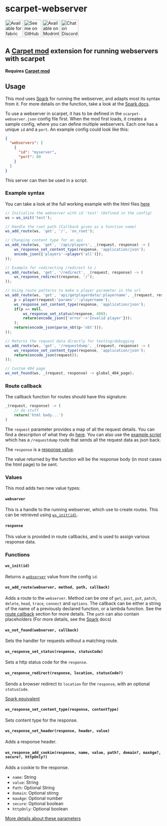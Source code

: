 # scarpet-webserver

[<img alt="Available for fabric" height="56" src="https://cdn.jsdelivr.net/npm/@intergrav/devins-badges@2.8.0/assets/cozy/supported/fabric_vector.svg">](https://fabricmc.net/)
[<img alt="See me on GitHub" height="56" src="https://cdn.jsdelivr.net/npm/@intergrav/devins-badges@2.8.0/assets/cozy/social/github-singular_vector.svg">](https://github.com/replaceitem)
[<img alt="Available on Modrinth" height="56" src="https://cdn.jsdelivr.net/npm/@intergrav/devins-badges@2.8.0/assets/cozy/available/modrinth_vector.svg">](https://modrinth.com/mod/scarpet-webserver)
[<img alt="Chat on Discord" height="56" src="https://cdn.jsdelivr.net/npm/@intergrav/devins-badges@2.8.0/assets/cozy/social/discord-singular_vector.svg">](https://discord.gg/etTDQAVSgt)

## A [Carpet mod](https://modrinth.com/mod/carpet) extension for running webservers with scarpet

**Requires [Carpet mod](https://modrinth.com/mod/carpet)**

## Usage

This mod uses [Spark](https://sparkjava.com/) for running the webserver, and adapts most its syntax from it.
For more details on the function, take a look at the [Spark docs](https://sparkjava.com/documentation).

To use a webserver in scarpet, it has to be defined in the `scarpet-webserver.json` config file first.
When the mod first loads, it creates a sample config, where you can define multiple webservers. Each one has a unique `id` and a `port`.
An example config could look like this:

```json
{
  "webservers": [
    {
      "id": "myserver",
      "port": 80
    }
  ]
}
```

This server can then be used in a script.

### Example syntax

You can take a look at the full working example with the html files [here](https://github.com/replaceitem/scarpet-webserver/tree/master/examples)

```js
// Initialize the webserver with id 'test' (Defined in the config)
ws = ws_init('test');

// Handle the root path (Callback given as a function name)
ws_add_route(ws, 'get', '/', 'on_root');

// Changing content type for an api 
ws_add_route(ws, 'get', '/api/players', _(request, response) -> (
    ws_response_set_content_type(response, 'application/json');
    encode_json({'players'->player('all')});
));

// Example for redirecting /redirect to /
ws_add_route(ws, 'get', '/redirect', _(request, response) -> (
    ws_response_redirect(response, '/');
));

// Using route patterns to make a player parameter in the url
ws_add_route(ws, 'get', 'api/getplayerdata/:playername', _(request, response) -> (
    p = player(request:'params':':playername');
    ws_response_set_content_type(response, 'application/json');
    if(p == null,
        ws_response_set_status(response, 400);
        return(encode_json({'error'->'Invalid player'}));
    );
    return(encode_json(parse_nbt(p~'nbt')));
));

// Returns the request data directly for testing/debugging
ws_add_route(ws, 'get', '/requestdump', _(request, response) -> (
    ws_response_set_content_type(response, 'application/json');
    return(encode_json(request));
));

// Custom 404 page
ws_not_found(ws, _(request, response) -> global_404_page);
```


### Route callback

The callback function for routes should have this signature:

```js
_(request, response) -> (
    // do stuff
    return('html body...')
)
```

The `request` parameter provides a map of all the request details.
You can find a description of what they do [here](https://sparkjava.com/documentation#request).
You can also use the [example script](#example-syntax) which has a `/requestdump` route that sends all the request data as json back.

The `response` is a [response value](#response).

The value returned by the function will be the response body (in most cases the html page) to be sent.

### Values

This mod adds two new value types:

#### `webserver`

This is a handle to the running webserver, which use to create routes.
This can be retrieved using [`ws_init(id)`](#wsinitid).

#### `response`

This value is provided in route callbacks, and is used to assign various response data.


### Functions

#### `ws_init(id)`

Returns a [`webserver`](#webserver) value from the config `id`.

#### `ws_add_route(webserver, method, path, callback)`

Adds a route to the `webserver`.
Method can be one of `get`, `post`, `put`, `patch`, `delete`, `head`, `trace`, `connect` and `options`.
The callback can be either a string of the name of a previously declared function, or a lambda function.
See the [route callback](#route-callback) section for more details.
The `path` can also contain placeholders (For more details, see the [Spark](https://sparkjava.com/documentation#routes) docs)

#### `ws_not_found(webserver, callback)`

Sets the handler for requests without a matching route.

#### `ws_response_set_status(response, statusCode)`

Sets a http status code for the `response`.

#### `ws_response_redirect(response, location, statusCode?)`

Sends a browser redirect to `location` for the `response`, with an optional `statusCode`.

[Spark equivalent](https://sparkjava.com/documentation#redirects)

#### `ws_response_set_content_type(response, contentType)`

Sets content type for the response.

#### `ws_response_set_header(response, header, value)`

Adds a response header.

#### `ws_response_add_cookie(response, name, value, path?, domain?, maxAge?, secure?, httpOnly?)`

Adds a cookie to the response.

* `name`: String
* `value`: String
* `Path`: Optional String
* `Domain`: Optional stirng
* `maxAge`: Optional number
* `secure`: Optional boolean
* `httpOnly`: Optional boolean

[More details about these parameters](https://docs.oracle.com/javaee%2F7%2Fapi%2F%2F/javax/servlet/http/Cookie.html)